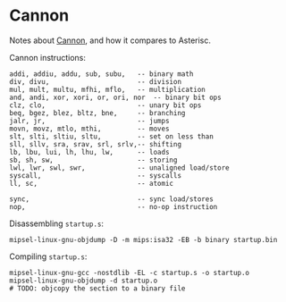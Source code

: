 # Cannon

Notes about [Cannon](https://github.com/ethereum-optimism/cannon/), and how it compares to Asterisc.

Cannon instructions:
```
addi, addiu, addu, sub, subu,   -- binary math
div, divu,                      -- division
mul, mult, multu, mfhi, mflo,   -- multiplication
and, andi, xor, xori, or, ori, nor  -- binary bit ops
clz, clo,                       -- unary bit ops
beq, bgez, blez, bltz, bne,     -- branching
jalr, jr,                       -- jumps
movn, movz, mtlo, mthi,         -- moves
slt, slti, sltiu, sltu,         -- set on less than
sll, sllv, sra, srav, srl, srlv,-- shifting
lb, lbu, lui, lh, lhu, lw,      -- loads
sb, sh, sw,                     -- storing
lwl, lwr, swl, swr,             -- unaligned load/store
syscall,                        -- syscalls
ll, sc,                         -- atomic

sync,                           -- sync load/stores
nop,                            -- no-op instruction
```


Disassembling `startup.s`:
```
mipsel-linux-gnu-objdump -D -m mips:isa32 -EB -b binary startup.bin
```

Compiling `startup.s`:
```
mipsel-linux-gnu-gcc -nostdlib -EL -c startup.s -o startup.o
mipsel-linux-gnu-objdump -d startup.o
# TODO: objcopy the section to a binary file

```